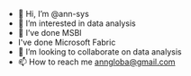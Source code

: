 - 👋 Hi, I’m @ann-sys
- 👀 I’m interested in data analysis
- 🌱 I’ve done MSBI
-  I've done Microsoft Fabric
- 💞️ I’m looking to collaborate on data analysis
- 📫 How to reach me anngloba@gmail.com

<!---
ann-sys/ann-sys is a ✨ special ✨ repository because its `README.md` (this file) appears on your GitHub profile.
You can click the Preview link to take a look at your changes.
--->
